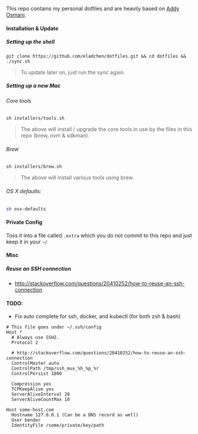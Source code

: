 This repo contains my personal dotfiles and are heavily based on [Addy Osmani](https://github.com/addyosmani/dotfiles).

#### Installation & Update

##### Setting up the shell
```shell
git clone https://github.com/eladchen/dotfiles.git && cd dotfiles && ./sync.sh
```
> To update later on, just run the sync again.

##### Setting up a new Mac

###### Core tools
```shell
sh installers/tools.sh
```
> The above will install / upgrade the core tools in use by the files in this repo (brew, nvm & sdkman).

###### Brew
```shell
sh installers/brew.sh
```
> The above will install various tools using brew.

###### OS X defaults:
```bash
sh osx-defaults
```

#### Private Config

Toss it into a file called `.extra` which you do not commit to this repo and just keep it in your `~/`

#### Misc

##### Reuse an SSH connection
- http://stackoverflow.com/questions/20410252/how-to-reuse-an-ssh-connection

#### TODO:

- Fix auto complete for ssh, docker, and kubectl (for both zsh & bash)

```shell
# This file goes under ~/.ssh/config
Host *
  # Always use SSH2.
  Protocol 2

  # http://stackoverflow.com/questions/20410252/how-to-reuse-an-ssh-connection
  ControlMaster auto
  ControlPath /tmp/ssh_mux_%h_%p_%r
  ControlPersist 1800

  Compression yes
  TCPKeepAlive yes
  ServerAliveInterval 20
  ServerAliveCountMax 10

Host some-host.com
  Hostname 127.0.0.1 (Can be a DNS record as well)
  User bender
  IdentityFile /some/private/key/path
```
